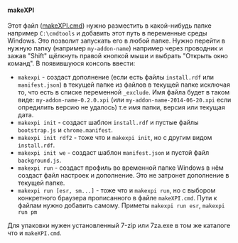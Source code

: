 #### makeXPI
Этот файл ([makeXPI.cmd](https://github.com/2k1dmg/makeXPI/releases)) нужно разместить в какой-нибудь папке например `C:\cmdtools` и добавить этот путь в переменные среды Windows. Это позволит запускать его в любой папке.
Нужно перейти в нужную папку (например `my-addon-name`) например через проводник и зажав "Shift" щёлкнуть правой кнопкой мыши и выбрать "Открыть окно команд". В появившуюся консоль ввести:
- `makexpi` - создаст дополнение (если есть файлы `install.rdf` или `manifest.json`) в текущей папке из файлов в текущей папке исключая то, что есть в списке переменной `_exclude`. Имя файла будет в таком виде: `my-addon-name-0.2.0.xpi` (или `my-addon-name-2014-06-20.xpi` если опредилить версию не удалось) т.е имя папки, версия или текущая дата.
- `makexpi init` - создаст шаблон `install.rdf` и пустые файлы `bootstrap.js` и `chrome.manifest`.
- `makexpi init rdf2` - тоже что и `makexpi init`, но с другим видом `install.rdf`.
- `makexpi init we` - создаст шаблон `manifest.json` и пустой файл `background.js`.
- `makexpi run` - создаст профиль во временной папке Windows в нём создаст файл настроек и дополнение. Это не затронет дополнение в текущей папке.
- `makexpi run [esr, sm...]` - тоже что и `makexpi run`, но с выбором конкретного браузера прописанного в файле `makeXPI.cmd`. Пути к файлам нужно добавить самому. Приметы `makexpi run esr`, `makexpi run pm`

Для упаковки нужен установленный 7-zip или 7za.exe в том же каталоге что и `makeXPI.cmd`.
